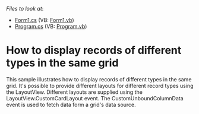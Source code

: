 <!-- default file list -->
*Files to look at*:

* [Form1.cs](./CS/WindowsApplication16/Form1.cs) (VB: [Form1.vb](./VB/WindowsApplication16/Form1.vb))
* [Program.cs](./CS/WindowsApplication16/Program.cs) (VB: [Program.vb](./VB/WindowsApplication16/Program.vb))
<!-- default file list end -->
# How to display records of different types in the same grid


<p>This sample illustrates how to display records of different types in the same grid. It's possible to provide different layouts for different record types using the LayoutView. Different layouts are supplied using the LayoutView.CustomCardLayout event. The CustomUnboundColumnData event is used to fetch data form a grid's data source.</p>

<br/>


